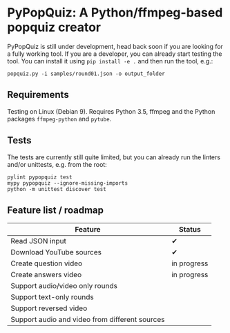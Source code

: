 PyPopQuiz: A Python/ffmpeg-based popquiz creator
================

PyPopQuiz is still under development, head back soon if you are looking for a fully working tool. If you are a developer, you can already start testing the tool. You can install it using `pip install -e .` and then run the tool, e.g.:

    popquiz.py -i samples/round01.json -o output_folder


Requirements
-------------

Testing on Linux (Debian 9). Requires Python 3.5, ffmpeg and the Python packages `ffmpeg-python` and `pytube`.


Tests
-------------

The tests are currently still quite limited, but you can already run the linters and/or unittests, e.g. from the root:

    pylint pypopquiz test
    mypy pypopquiz --ignore-missing-imports
    python -m unittest discover test


Feature list / roadmap
-------------

| Feature | Status |
|---------|--------|
| Read JSON input | ✔ |
| Download YouTube sources | ✔ |
| Create question video | in progress |
| Create answers video | in progress |
| Support audio/video only rounds |  |
| Support text-only rounds |  |
| Support reversed video |  |
| Support audio and video from different sources |  |
